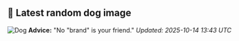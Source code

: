 ## 🐶 Latest random dog image
![Dog](https://images.dog.ceo/breeds/otterhound/n02091635_2766.jpg)
**Advice:** "No "brand" is your friend."
*Updated: 2025-10-14 13:43 UTC*
